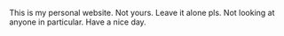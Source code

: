 This is my personal website.
Not yours.
Leave it alone pls.
Not looking at anyone in particular.
Have a nice day.
